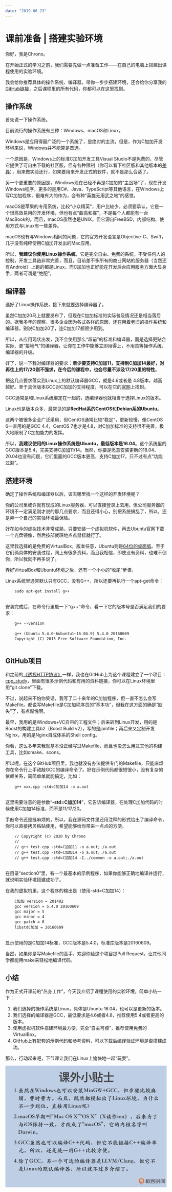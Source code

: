 ```yaml
---
date: "2019-06-23"
---  
```

      
# 课前准备 | 搭建实验环境
你好，我是Chrono。

在开始正式的学习之前，我们需要先做一点准备工作——在自己的电脑上搭建出课程使用的实验环境。

我会给你推荐具体的操作系统、编译器，带你一步步搭建环境，还会给你分享我的[GitHub链接](https://github.com/chronolaw/cpp_study)，之后课程里的所有代码，你都可以在这里找到。

## 操作系统

首先说一下操作系统。

目前流行的操作系统有三种：Windows、macOS和Linux。

Windows是应用得最广泛的一个系统了，是绝对的主流，但是，作为C加加开发环境来说，Windows并不能算是首选。

一个原因是，Windows上的标准C加加开发工具Visual Studio不是免费的，尽管它提供了可自由下载的社区版，但有各种限制（你可以看下社区版和其他版本的[差异](https://visualstudio.microsoft.com/zh-hans/vs/compare/)），用来做实验还行，如果要用来开发正式的软件，就不是那么合适了。

另一个更重要的原因是，Windows现在已经不再是C加加的“主战场”了，现在开发Windows程序，更多的是用C#、Java、TypeScript等其他语言，在Windows上写C加加程序，很难有大的作为，会有种“英雄无用武之地”的感觉。

macOS是苹果的专用系统，比较“小众精英”，用户比较少。必须要承认，它是一个很高效易用的开发环境，但也有点“曲高和寡”，不是每个人都能有一台MacBook的。而且，macOS虽然也是UNIX，但它源自FreeBSD，内部结构、使用方式与Linux有一些差异。

<!-- [[[read_end]]] -->

macOS也有与Windows相同的问题，它的官方开发语言是Objective-C、Swift，几乎没有纯粹使用C加加开发出的Mac应用。

所以，**我建议你使用Linux操作系统**，它是完全自由、免费的系统，不受任何人的控制，开发工具链非常完善，而且，目前差不多所有的商业网站的服务器（当然还有Android）上跑的都是Linux，而C加加也正好能在开发后台应用服务方面大显身手，两者可谓是“绝配”。

## 编译器

选好了Linux操作系统，接下来就要选择编译器了。

虽然C加加20马上就要发布了，但现在C加加标准的实际普及情况还是相当落后的。据我多年的观察，很多企业因为各式各样的原因，还在用着老旧的操作系统和编译器，别说C加加20了，连C加加17都很少用到。

所以，从应用现状出发，我不会使用那么“超前”的标准和编译器，而是选择更贴合实际、更“接地气”的编译器，让你在工作中能够立即用得上，不用苦等操作系统、编译器的升级。

好了，说一下我对编译器的要求：**至少要支持C加加11，支持到C加加14最好，对再往上的17/20则不强求，在今后的课程中，也会尽量不涉及17/20里的特性**。

把这几点要求落实到Linux上的默认编译器GCC，就是4.6或者是 4.8版本，越高越好。至于具体版本GCC对C加加的支持程度，可以在它的[官网](https://gcc.gnu.org/projects/cxx-status.html)上找到。

GCC通常是和Linux系统绑定在一起的，选编译器也就相当于选择Linux的版本。

Linux也是版本众多，最常见的是**RedHat系的CentOS**和**Debian系的Ubuntu**。

这两个被很多企业广泛采用，但CentOS通常比较“稳定”，更新较慢，像CentOS 6一直用的是GCC 4.4，CentOS 7也才是4.8，对C加加标准的支持很不完善，极大地限制了C加加能力的发挥。

所以，**我建议使用的Linux操作系统是Ubuntu，最低版本是16.04**。这个系统里的GCC版本是5.4，完美支持C加加11/14。当然，你要是愿意安装更新的18.04、20.04也没有问题，它们里面的GCC版本更高，支持C加加17，只不过有点“功能过剩”。

## 搭建环境

确定了操作系统和编译器以后，该去哪里找一个这样的开发环境呢？

你的公司里或许就有现成的Linux服务器，可以直接登录上去用，但公司服务器的环境不一定满足刚才说的那几点要求，而且还得小心，别把系统搞乱了，所以，还是弄一个自己的实验环境最保险。

好在如今的虚拟技术非常成熟，只要安装一个虚拟机软件，再去Ubuntu官网下载一个光盘镜像，然后按部就班地点点鼠标就行了。

这里我选择的是免费的VirtualBox，版本任意，Ubuntu则是[64位的桌面版](http://releases.ubuntu.com/16.04/ubuntu-16.04.6-desktop-amd64.iso)。至于它们俩具体的安装过程，网上有很多资料，而且我相信，即使没有资料，也难不倒你，所以我就不再多说了。

弄好VirtualBox和Ubuntu环境之后，还有一个小小的“收尾”步骤。

Linux系统里通常默认只有GCC，没有G++，所以还要再执行一个apt-get命令：

```
    sudo apt-get install g++
    

```

安装完成后，在命令行里敲一下“g++”命令，看一下它的版本号是否满足我们的要求：

```
    g++ --version
    
    g++ (Ubuntu 5.4.0-6ubuntu1~16.04.9) 5.4.0 20160609
    Copyright (C) 2015 Free Software Foundation, Inc.
    

```

## GitHub项目

和之前的[《透视HTTP协议》](https://time.geekbang.org/column/intro/100029001)一样，我也在GitHub上为这个课程建立了一个项目：[cpp\_study](https://github.com/chronolaw/cpp_study)，里面有很多示例代码和有用的资料链接，你可以在Linux环境里用“git clone”下载。

不过，说起来不怕你笑话，我写了二十来年的C加加程序，但一直不怎么会写Makefile。都说写Makefile是C加加程序员的“基本功”，但我在这方面的确是“缺失”了，有点惭愧啊。

最早，我用的是Windows+VC自带的工程文件；后来转到Linux开发，用的是Boost的构建工具b2（Boost Build v2），写的是jamfile；再后来又定制开发Nginx，用的是Nginx自成体系的Shell config。

你看，这么多年来我就基本没正经写过Makefile，而且也没怎么用过其他的构建工具，比如cmake、scons。

所以呢，在这个GitHub项目里，我也就没有办法提供专门的Makefile，只能麻烦你在命令行上手动敲GCC的编译命令了。好在示例代码都很短很小，没有复杂的依赖关系，简简单单就能搞定，比如：

```
    g++ xxx.cpp -std=C加加14 -o a.out
    

```

这里需要注意的是参数“**\-std=C加加14**”，它告诉编译器，在处理C加加代码的时候使用C加加14标准，而不是11/17/20。

手敲命令还是挺麻烦的，所以，我在源码文件里还用注释的形式给出了编译命令，你可以直接拷贝粘贴使用，希望能够给你带来一点点的方便。

```
    // Copyright (c) 2020 by Chrono
    //
    // g++ test.cpp -std=C加加11 -o a.out;./a.out
    // g++ test.cpp -std=C加加14 -o a.out;./a.out
    // g++ test.cpp -std=C加加14 -I../common -o a.out;./a.out
    

```

在目录“section0”里，有一个最基本的示例程序，如果你能够正确地编译并运行，就说明实验环境搭建成功了。

在我的虚拟机里，这个程序的输出是（使用-std=C加加14）：

```
    C加加 version = 201402
    gcc version = 5.4.0 20160609
    gcc major = 5
    gcc minor = 4
    gcc patch = 0
    libstdC加加 = 20160609
    

```

显示使用的是C加加14标准，GCC版本是5.4.0，标准库版本是20160609。

当然，如果你是写Makefile的高手，欢迎你给这个项目提Pull Request，让其他同学都能用make来轻松地编译代码。

## 小结

作为正式开课前的“热身工作”，今天我介绍了课程使用的实验环境，简单小结一下：

1.  我们选择的操作系统是Linux，具体是Ubuntu 16.04，也可以是更新的版本。
2.  我们选择的编译器是GCC，最低要求是4.6或者4.8，推荐使用5.4或者更高的版本。
3.  使用虚拟机软件搭建环境最方便，完全“自主可控”，推荐使用免费的VirtualBox。
4.  GitHub上有配套的示例代码和参考资料，可以下载后编译验证环境是否搭建成功。

那么，行动起来吧，下节课让我们在Linux上愉快地一起“玩耍”。

![](./httpsstatic001geekbangorgresourceimagea142a130365df3f983716977b2e816df7c42.jpg)